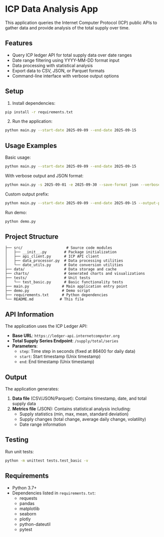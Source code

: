 # ICP Data Analysis App

This application queries the Internet Computer Protocol (ICP) public APIs to gather data and provide analysis of the total supply over time.

## Features

- Query ICP ledger API for total supply data over date ranges
- Date range filtering using YYYY-MM-DD format input
- Data processing with statistical analysis
- Export data to CSV, JSON, or Parquet formats
- Command-line interface with verbose output options

## Setup

1. Install dependencies:

```bash
pip install -r requirements.txt
```

2. Run the application:

```bash
python main.py --start-date 2025-09-09 --end-date 2025-09-15
```

## Usage Examples

Basic usage:
```bash
python main.py --start-date 2025-09-09 --end-date 2025-09-15
```

With verbose output and JSON format:
```bash
python main.py -s 2025-09-01 -e 2025-09-30 --save-format json --verbose
```

Custom output prefix:
```bash
python main.py --start-date 2025-09-09 --end-date 2025-09-15 --output-prefix icp_supply_sept
```

Run demo:
```bash
python demo.py
```

## Project Structure

```
├── src/                    # Source code modules
│   ├── __init__.py        # Package initialization
│   ├── api_client.py      # ICP API client
│   ├── data_processor.py  # Data processing utilities
│   └── date_utils.py      # Date conversion utilities
├── data/                  # Data storage and cache
├── charts/                # Generated charts and visualizations
├── tests/                 # Unit tests
│   └── test_basic.py      # Basic functionality tests
├── main.py               # Main application entry point
├── demo.py               # Demo script
├── requirements.txt      # Python dependencies
└── README.md            # This file
```

## API Information

The application uses the ICP Ledger API:

- **Base URL**: `https://ledger-api.internetcomputer.org`
- **Total Supply Series Endpoint**: `/supply/total/series`
- **Parameters**:
  - `step`: Time step in seconds (fixed at 86400 for daily data)
  - `start`: Start timestamp (Unix timestamp)
  - `end`: End timestamp (Unix timestamp)

## Output

The application generates:

1. **Data file** (CSV/JSON/Parquet): Contains timestamp, date, and total supply data
2. **Metrics file** (JSON): Contains statistical analysis including:
   - Supply statistics (min, max, mean, standard deviation)
   - Supply changes (total change, average daily change, volatility)
   - Date range information

## Testing

Run unit tests:
```bash
python -m unittest tests.test_basic -v
```

## Requirements

- Python 3.7+
- Dependencies listed in `requirements.txt`:
  - requests
  - pandas
  - matplotlib
  - seaborn
  - plotly
  - python-dateutil
  - pytest